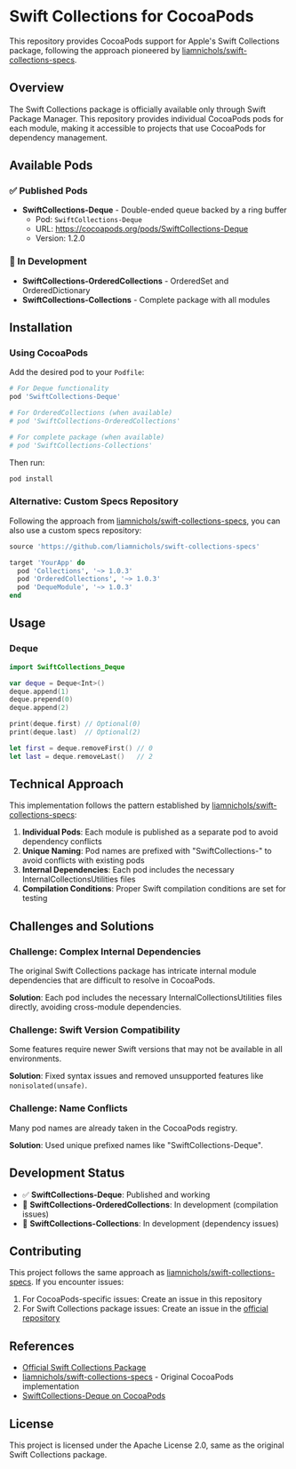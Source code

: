 # Swift Collections for CocoaPods

This repository provides CocoaPods support for Apple's Swift Collections package, following the approach pioneered by [liamnichols/swift-collections-specs](https://github.com/liamnichols/swift-collections-specs).

## Overview

The Swift Collections package is officially available only through Swift Package Manager. This repository provides individual CocoaPods pods for each module, making it accessible to projects that use CocoaPods for dependency management.

## Available Pods

### ✅ Published Pods

- **SwiftCollections-Deque** - Double-ended queue backed by a ring buffer
  - Pod: `SwiftCollections-Deque`
  - URL: https://cocoapods.org/pods/SwiftCollections-Deque
  - Version: 1.2.0

### 🚧 In Development

- **SwiftCollections-OrderedCollections** - OrderedSet and OrderedDictionary
- **SwiftCollections-Collections** - Complete package with all modules

## Installation

### Using CocoaPods

Add the desired pod to your `Podfile`:

```ruby
# For Deque functionality
pod 'SwiftCollections-Deque'

# For OrderedCollections (when available)
# pod 'SwiftCollections-OrderedCollections'

# For complete package (when available)
# pod 'SwiftCollections-Collections'
```

Then run:
```bash
pod install
```

### Alternative: Custom Specs Repository

Following the approach from [liamnichols/swift-collections-specs](https://github.com/liamnichols/swift-collections-specs), you can also use a custom specs repository:

```ruby
source 'https://github.com/liamnichols/swift-collections-specs'

target 'YourApp' do
  pod 'Collections', '~> 1.0.3'
  pod 'OrderedCollections', '~> 1.0.3'
  pod 'DequeModule', '~> 1.0.3'
end
```

## Usage

### Deque

```swift
import SwiftCollections_Deque

var deque = Deque<Int>()
deque.append(1)
deque.prepend(0)
deque.append(2)

print(deque.first) // Optional(0)
print(deque.last)  // Optional(2)

let first = deque.removeFirst() // 0
let last = deque.removeLast()   // 2
```

## Technical Approach

This implementation follows the pattern established by [liamnichols/swift-collections-specs](https://github.com/liamnichols/swift-collections-specs):

1. **Individual Pods**: Each module is published as a separate pod to avoid dependency conflicts
2. **Unique Naming**: Pod names are prefixed with "SwiftCollections-" to avoid conflicts with existing pods
3. **Internal Dependencies**: Each pod includes the necessary InternalCollectionsUtilities files
4. **Compilation Conditions**: Proper Swift compilation conditions are set for testing

## Challenges and Solutions

### Challenge: Complex Internal Dependencies
The original Swift Collections package has intricate internal module dependencies that are difficult to resolve in CocoaPods.

**Solution**: Each pod includes the necessary InternalCollectionsUtilities files directly, avoiding cross-module dependencies.

### Challenge: Swift Version Compatibility
Some features require newer Swift versions that may not be available in all environments.

**Solution**: Fixed syntax issues and removed unsupported features like `nonisolated(unsafe)`.

### Challenge: Name Conflicts
Many pod names are already taken in the CocoaPods registry.

**Solution**: Used unique prefixed names like "SwiftCollections-Deque".

## Development Status

- ✅ **SwiftCollections-Deque**: Published and working
- 🚧 **SwiftCollections-OrderedCollections**: In development (compilation issues)
- 🚧 **SwiftCollections-Collections**: In development (dependency issues)

## Contributing

This project follows the same approach as [liamnichols/swift-collections-specs](https://github.com/liamnichols/swift-collections-specs). If you encounter issues:

1. For CocoaPods-specific issues: Create an issue in this repository
2. For Swift Collections package issues: Create an issue in the [official repository](https://github.com/apple/swift-collections)

## References

- [Official Swift Collections Package](https://github.com/apple/swift-collections)
- [liamnichols/swift-collections-specs](https://github.com/liamnichols/swift-collections-specs) - Original CocoaPods implementation
- [SwiftCollections-Deque on CocoaPods](https://cocoapods.org/pods/SwiftCollections-Deque)

## License

This project is licensed under the Apache License 2.0, same as the original Swift Collections package. 